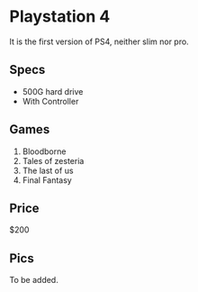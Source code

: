 # Playstation 4
It is the first version of PS4, neither slim nor pro.


## Specs
* 500G hard drive
* With Controller

## Games
1. Bloodborne
2. Tales of zesteria
3. The last of us
4. Final Fantasy

## Price
$200

## Pics
To be added.
